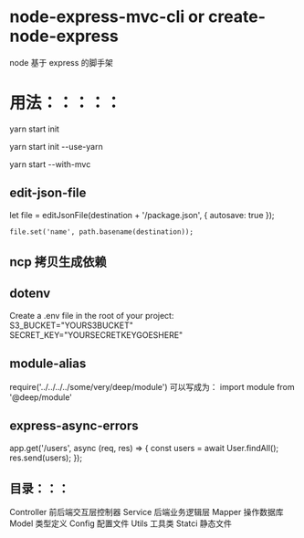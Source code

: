 # node-express-mvc-cli or create-node-express

node 基于 express 的脚手架

# 用法：：：：：

yarn start init

yarn start init --use-yarn

yarn start --with-mvc

## edit-json-file

let file = editJsonFile(destination + '/package.json', {
autosave: true
});

    file.set('name', path.basename(destination));

## ncp 拷贝生成依赖

## dotenv

Create a .env file in the root of your project:
S3_BUCKET="YOURS3BUCKET"
SECRET_KEY="YOURSECRETKEYGOESHERE"

## module-alias

require('../../../../some/very/deep/module')
可以写成为：
import module from '@deep/module'

## express-async-errors

app.get('/users', async (req, res) => {
const users = await User.findAll();
res.send(users);
});

## 目录：：：

Controller 前后端交互层控制器
Service 后端业务逻辑层
Mapper 操作数据库
Model 类型定义
Config 配置文件
Utils 工具类
Statci 静态文件
